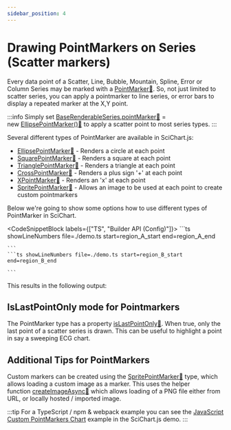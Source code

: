 ```yaml
---
sidebar_position: 4
---
```


# Drawing PointMarkers on Series (Scatter markers)

Every data point of a Scatter, Line, Bubble, Mountain, Spline, Error or Column Series may be marked with a [PointMarker:blue_book:](https://www.scichart.com/documentation/js/current/typedoc/classes/baserenderableseries.html#pointmarker). So, not just limited to scatter series, you can apply a pointmarker to line series, or error bars to display a repeated marker at the X,Y point.

:::info
Simply set [BaseRenderableSeries.pointMarker:blue_book:](https://www.scichart.com/documentation/js/current/typedoc/classes/baserenderableseries.html#pointmarker) = new [EllipsePointMarker():blue_book:](https://www.scichart.com/documentation/js/current/typedoc/classes/basepointmarker.html) to apply a scatter point to most series types.
:::

Several different types of PointMarker are available in SciChart.js:

*   [EllipsePointMarker:blue_book:](https://www.scichart.com/documentation/js/current/typedoc/classes/ellipsepointmarker.html) - Renders a circle at each point
*   [SquarePointMarker:blue_book:](https://www.scichart.com/documentation/js/current/typedoc/classes/squarepointmarker.html) - Renders a square at each point
*   [TrianglePointMarker:blue_book:](https://www.scichart.com/documentation/js/current/typedoc/classes/trianglepointmarker.html) - Renders a triangle at each point
*   [CrossPointMarker:blue_book:](https://www.scichart.com/documentation/js/current/typedoc/classes/crosspointmarker.html) - Renders a plus sign '+' at each point
*   [XPointMarker:blue_book:](https://www.scichart.com/documentation/js/current/typedoc/classes/xpointmarker.html) - Renders an 'x' at each point
*   [SpritePointMarker:blue_book:](https://www.scichart.com/documentation/js/current/typedoc/classes/spritepointmarker.html) - Allows an image to be used at each point to create custom pointmarkers

Below we're going to show some options how to use different types of PointMarker in SciChart.

<CodeSnippetBlock labels={["TS", "Builder API (Config)"]}>
    ```ts showLineNumbers file=./demo.ts start=region_A_start end=region_A_end

    ```
    ```ts showLineNumbers file=./demo.ts start=region_B_start end=region_B_end

    ```

</CodeSnippetBlock>

This results in the following output:

<LiveDocSnippet />

IsLastPointOnly mode for Pointmarkers
-------------------------------------

The PointMarker type has a property [isLastPointOnly:blue_book:](https://www.scichart.com/documentation/js/current/typedoc/classes/basepointmarker.html#lastpointonly). When true, only the last point of a scatter series is drawn. This can be useful to highlight a point in say a sweeping ECG chart.

Additional Tips for PointMarkers
--------------------------------

Custom markers can be created using the [SpritePointMarker:blue_book:](https://www.scichart.com/documentation/js/current/typedoc/classes/spritepointmarker.html) type, which allows loading a custom image as a marker. This uses the helper function [createImageAsync:blue_book:](https://www.scichart.com/documentation/js/current/typedoc/index.html#createimageasync) which allows loading of a PNG file either from URL, or locally hosted / imported image.

:::tip
For a TypeScript / npm & webpack example you can see the [JavaScript Custom PointMarkers Chart](https://scichart.com/demo/javascript-chart-custom-pointmarkers) example in the SciChart.js demo.
:::
